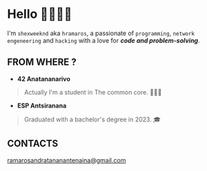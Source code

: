 
# Hello 🫱🏻‍🫲🏾

I'm `shexweeknd` aka `hramaros`, a passionate of `programming`, `network engeneering` and `hacking` with a love for ***code and problem-solving***.

## FROM WHERE ?

- **42 Anatananarivo**

> Actually I'm a student in The common core. 🧑🏾‍💻

- **ESP Antsiranana**

> Graduated with a bachelor's degree in 2023. 🎓

## CONTACTS

<ramarosandratananantenaina@gmail.com>
